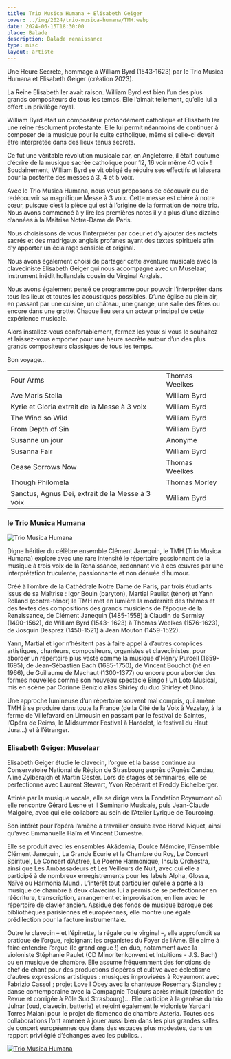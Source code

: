 ```yaml
---
title: Trio Musica Humana + Elisabeth Geiger
cover: ../img/2024/trio-musica-humana/TMH.webp
date: 2024-06-15T18:30:00
place: Balade
description: Balade renaissance
type: misc
layout: artiste
---
```


Une Heure Secrète, hommage à William Byrd (1543-1623) par le Trio Musica Humana et Elisabeth Geiger (création 2023). 

La Reine Elisabeth Ier avait raison. William Byrd est bien l’un des plus grands compositeurs de tous les temps. Elle l’aimait tellement, qu’elle lui a offert un privilège royal. 

William Byrd était un compositeur profondément catholique et Elisabeth Ier une reine résolument protestante. Elle lui permit néanmoins de continuer à composer de la musique pour le culte catholique, même si celle-ci devait être interprétée dans des lieux tenus secrets.

Ce fut une véritable révolution musicale car, en Angleterre, il était coutume d’écrire de la musique sacrée catholique pour 12, 16 voir même 40 voix ! Soudainement, William Byrd se vit obligé de réduire ses effectifs et laissera pour la postérité des messes à 3, 4 et 5 voix. 

Avec le Trio Musica Humana, nous vous proposons de découvrir ou de redécouvrir sa magnifique Messe à 3 voix. Cette messe est chère à notre cœur, puisque c’est la pièce qui est à l’origine de la formation de notre trio. Nous avons commencé à y lire les premières notes il y a plus d’une dizaine d’années à la Maitrise Notre-Dame de Paris.

Nous choisissons de vous l’interpréter par coeur et d’y ajouter des motets sacrés et des madrigaux anglais profanes ayant des textes spirituels afin d’y apporter un éclairage sensible et original. 

Nous avons également choisi de partager cette aventure musicale avec la claveciniste Elisabeth Geiger qui nous accompagne avec un Muselaar, instrument inédit hollandais cousin du Virginal Anglais. 

Nous avons également pensé ce programme pour pouvoir l’interpréter dans tous les lieux et toutes les acoustiques possibles. D’une église au plein air, en passant par une cuisine, un château, une grange, une salle des fêtes ou encore dans une grotte. Chaque lieu sera un acteur principal de cette expérience musicale.

Alors installez-vous confortablement, fermez les yeux si vous le souhaitez et laissez-vous emporter pour une heure secrète autour d’un des plus grands compositeurs classiques de tous les temps.

Bon voyage...

|                                                  |                |
|:-------------------------------------------------|:---------------|
| Four Arms                                        | Thomas Weelkes |
| Ave Maris Stella                                 | William Byrd   |
| Kyrie et Gloria extrait de la Messe à 3 voix     | William Byrd   |
| The Wind so Wild                                 | William Byrd   |
| From Depth of Sin                                | William Byrd   |
| Susanne un jour                                  | Anonyme        |
| Susanna Fair                                     | William Byrd   |
| Cease Sorrows Now                                | Thomas Weelkes |
| Though Philomela                                 | Thomas Morley  |
| Sanctus, Agnus Dei, extrait de la Messe à 3 voix | William Byrd   |


### le Trio Musica Humana

![Trio Musica Humana](../img/2024/trio-musica-humana/TMH.jpg)

Digne héritier du célèbre ensemble Clément Janequin, le TMH (Trio Musica Humana) explore avec une rare intensité le répertoire passionnant de la musique à trois voix de la Renaissance, redonnant vie à ces œuvres par une interprétation truculente, passionnante et non dénuée d’humour.

Créé à l’ombre de la Cathédrale Notre Dame de Paris, par trois étudiants issus de sa Maîtrise : Igor Bouin (baryton), Martial Pauliat (ténor) et Yann Rolland (contre-ténor) le TMH met en lumière la modernité des thèmes et des textes des compositions des grands musiciens de l’époque de la Renaissance, de Clément Janequin (1485-1558) à Claudin de Sermisy (1490-1562), de William Byrd (1543- 1623) à Thomas Weelkes (1576-1623), de Josquin Desprez (1450-1521) à Jean Mouton (1459-1522).

Yann, Martial et Igor n’hésitent pas à faire appel à d’autres complices artistiques, chanteurs, compositeurs, organistes et clavecinistes, pour aborder un répertoire plus vaste comme la musique d’Henry Purcell (1659-1695), de Jean-Sébastien Bach (1685-1750), de Vincent Bouchot (né en 1966), de Guillaume de Machaut (1300-1377) ou encore pour aborder des formes nouvelles comme son nouveau spectacle Bingo ! Un Loto Musical, mis en scène par Corinne Benizio alias Shirley du duo Shirley et Dino.

Une approche lumineuse d’un répertoire souvent mal compris, qui amène TMH à se produire dans toute la France (de la Cité de la Voix à Vezelay, à la ferme de Villefavard en Limousin en passant par le festival de Saintes, l’Opéra de Reims, le Midsummer Festival à Hardelot, le festival du Haut Jura...) et à l’étranger.

### Elisabeth Geiger: Muselaar

Elisabeth Geiger étudie le clavecin, l’orgue et la basse continue au Conservatoire National de Région de Strasbourg auprès d’Agnès Candau, Aline Zylberajch et Martin Gester. Lors de stages et séminaires, elle se perfectionne avec Laurent Stewart, Yvon Repérant et Freddy Eichelberger.

Attirée par la musique vocale, elle se dirige vers la Fondation Royaumont où elle rencontre Gérard Lesne et Il Seminario Musicale, puis Jean-Claude Malgoire, avec qui elle collabore au sein de l’Atelier Lyrique de Tourcoing.

Son intérêt pour l’opéra l’amène à travailler ensuite avec Hervé Niquet, ainsi qu’avec Emmanuelle Haïm et Vincent Dumestre.

Elle se produit avec les ensembles Akâdemia, Doulce Mémoire, l’Ensemble Clément Janequin, La Grande Ecurie et la Chambre du Roy, Le Concert Spirituel, Le Concert d’Astrée, Le Poème Harmonique, Insula Orchestra, ainsi que Les Ambassadeurs et Les Veilleurs de Nuit, avec qui elle a participé à de nombreux enregistrements pour les labels Alpha, Glossa, Naïve ou Harmonia Mundi. L’intérêt tout particulier qu’elle a porté à la musique de chambre à deux clavecins lui a permis de se perfectionner en réécriture, transcription, arrangement et improvisation, en lien avec le répertoire de clavier ancien. Assidue des fonds de musique baroque des bibliothèques parisiennes et européennes, elle montre une égale prédilection pour la facture instrumentale.

Outre le clavecin – et l’épinette, la régale ou le virginal –, elle approfondit sa pratique de l’orgue, rejoignant les organistes du Foyer de l’Âme. Elle aime à faire entendre l’orgue (le grand orgue !) en duo, notamment avec la violoniste Stéphanie Paulet (CD Minoritenkonvent et Intuitions - J.S. Bach) ou en musique de chambre. Elle assume fréquemment des fonctions de chef de chant pour des productions d’opéras et cultive avec éclectisme d’autres expressions artistiques : musiques improvisées à Royaumont avec Fabrizio Cassol ; projet Love I Obey avec la chanteuse Rosemary Standley ; danse contemporaine avec la Compagnie Toujours après minuit (création de Revue et corrigée à Pôle Sud Strasbourg)… Elle participe à la genèse du trio Julnar (oud, clavecin, batterie) et rejoint également le violoniste Yardani Torres Maiani pour le projet de flamenco de chambre Asteria. Toutes ces collaborations l’ont amenée à jouer aussi bien dans les plus grandes salles de concert européennes que dans des espaces plus modestes, dans un rapport privilégié d’échanges avec les publics...

[![Trio Musica Humana](https://img.youtube.com/vi/2S3fZWaBtQo/0.jpg)](https://www.youtube.com/watch?v=2S3fZWaBtQo "Trio Musica Humana")
